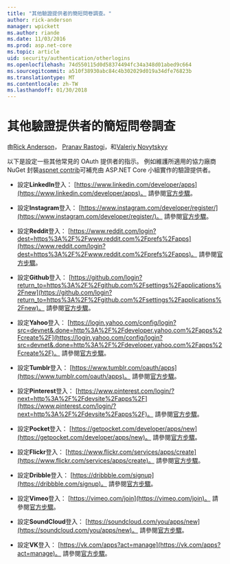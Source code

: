 ```yaml
---
title: "其他驗證提供者的簡短問卷調查。"
author: rick-anderson
manager: wpickett
ms.author: riande
ms.date: 11/03/2016
ms.prod: asp.net-core
ms.topic: article
uid: security/authentication/otherlogins
ms.openlocfilehash: 74d550115d0d58374494fc34a348d01abed9c664
ms.sourcegitcommit: a510f38930abc84c4b302029d019a34dfe76823b
ms.translationtype: MT
ms.contentlocale: zh-TW
ms.lasthandoff: 01/30/2018
---
```

# <a name="short-survey-of-other-authentication-providers"></a>其他驗證提供者的簡短問卷調查

<a name="security-authentication-other-logins"></a>

由[Rick Anderson](https://twitter.com/RickAndMSFT)， [Pranav Rastogi](https://github.com/rustd)，和[Valeriy Novytskyy](https://github.com/01binary)

以下是設定一些其他常見的 OAuth 提供者的指示。 例如維護所適用的協力廠商 NuGet 封裝[aspnet contrib](https://www.nuget.org/packages?q=owners%3Aaspnet-contrib+title%3AOAuth)可補充由 ASP.NET Core 小組實作的驗證提供者。

* 設定**LinkedIn**登入： [https://www.linkedin.com/developer/apps](https://www.linkedin.com/developer/apps)。 請參閱[官方步驟](https://developer.linkedin.com/docs/oauth2)。

* 設定**Instagram**登入： [https://www.instagram.com/developer/register/](https://www.instagram.com/developer/register/)。 請參閱[官方步驟](https://www.instagram.com/developer/authentication/)。

* 設定**Reddit**登入： [https://www.reddit.com/login?dest=https%3A%2F%2Fwww.reddit.com%2Fprefs%2Fapps](https://www.reddit.com/login?dest=https%3A%2F%2Fwww.reddit.com%2Fprefs%2Fapps)。 請參閱[官方步驟](https://github.com/reddit/reddit/wiki/OAuth2-Quick-Start-Example)。

* 設定**Github**登入： [https://github.com/login?return_to=https%3A%2F%2Fgithub.com%2Fsettings%2Fapplications%2Fnew](https://github.com/login?return_to=https%3A%2F%2Fgithub.com%2Fsettings%2Fapplications%2Fnew)。 請參閱[官方步驟](https://developer.github.com/v3/oauth/)。

* 設定**Yahoo**登入： [https://login.yahoo.com/config/login?src=devnet&.done=http%3A%2F%2Fdeveloper.yahoo.com%2Fapps%2Fcreate%2F](https://login.yahoo.com/config/login?src=devnet&.done=http%3A%2F%2Fdeveloper.yahoo.com%2Fapps%2Fcreate%2F)。 請參閱[官方步驟](https://developer.yahoo.com/bbauth/user.html)。

* 設定**Tumblr**登入： [https://www.tumblr.com/oauth/apps](https://www.tumblr.com/oauth/apps)。 請參閱[官方步驟](https://www.tumblr.com/docs/api/v2#auth)。

* 設定**Pinterest**登入： [https://www.pinterest.com/login/?next=http%3A%2F%2Fdevsite%2Fapps%2F](https://www.pinterest.com/login/?next=http%3A%2F%2Fdevsite%2Fapps%2F)。 請參閱[官方步驟](https://developers.pinterest.com/docs/api/overview/?)。

* 設定**Pocket**登入： [https://getpocket.com/developer/apps/new](https://getpocket.com/developer/apps/new)。 請參閱[官方步驟](https://getpocket.com/developer/docs/authentication)。

* 設定**Flickr**登入： [https://www.flickr.com/services/apps/create](https://www.flickr.com/services/apps/create)。 請參閱[官方步驟](https://www.flickr.com/services/api/auth.oauth.html)。

* 設定**Dribble**登入： [https://dribbble.com/signup](https://dribbble.com/signup)。 請參閱[官方步驟](http://developer.dribbble.com/v1/oauth/)。

* 設定**Vimeo**登入： [https://vimeo.com/join](https://vimeo.com/join)。 請參閱[官方步驟](https://developer.vimeo.com/api/authentication)。

* 設定**SoundCloud**登入： [https://soundcloud.com/you/apps/new](https://soundcloud.com/you/apps/new)。 請參閱[官方步驟](https://developers.soundcloud.com/blog/we-love-oauth-2)。

* 設定**VK**登入： [https://vk.com/apps?act=manage](https://vk.com/apps?act=manage)。 請參閱[官方步驟](https://vk.com/pages?oid=-17680044&p=Authorizing_Sites)。
